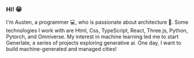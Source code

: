 ### Hi! :grin:  


I'm Austen, a programmer :computer:, who is passionate about architecture :house_with_garden:. Some technologies I work with are Html, Css, TypeScript, React, Three.js, Python, Pytorch, and Omniverse. My interest in machine learning led me to start Generlate, a series of projects exploring generative ai. One day, I want to build machine-generated and managed cities!






<!--
**Generlate/Generlate** is a ✨ _special_ ✨ repository because its `README.md` (this file) appears on your GitHub profile.

Here are some ideas to get you started:

- 🔭 I’m currently working on ...
- 🌱 I’m currently learning ...
- 👯 I’m looking to collaborate on ...
- 🤔 I’m looking for help with ...
- 💬 Ask me about ...
- 📫 How to reach me: ...
- 😄 Pronouns: ...
- ⚡ Fun fact: ...
-->
